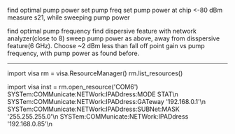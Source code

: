 find optimal pump power
    set pump freq
    set pump power at chip <-80 dBm
    measure s21, while sweeping pump power

find optimal pump frequency
    find dispersive feature with network analyzer(close to 8)
    sweep pump power as above, away from disspersive feature(6 GHz). Choose ~2 dBm less than fall off point
    gain vs pump frequency, with pump power as found before.


-------------------------------------------------




import visa
rm = visa.ResourceManager()
rm.list_resources()

import visa
inst = rm.open_resource('COM6')
SYSTem:COMMunicate:NETWork:IPADdress:MODE STAT\n
SYSTem:COMMunicate:NETWork:IPADdress:GATeway '192.168.0.1'\n
SYSTem:COMMunicate:NETWork:IPADdress:SUBNet:MASK '255.255.255.0'\n
SYSTem:COMMunicate:NETWork:IPADdress '192.168.0.85'\n